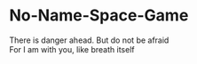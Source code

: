 # No-Name-Space-Game

There is danger ahead. But do not be afraid\
For I am with you, like breath itself
